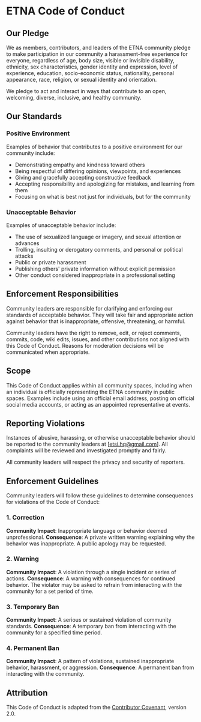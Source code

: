 # ETNA Code of Conduct

## Our Pledge

We as members, contributors, and leaders of the ETNA community pledge to make participation in our community a harassment-free experience for everyone, regardless of age, body size, visible or invisible disability, ethnicity, sex characteristics, gender identity and expression, level of experience, education, socio-economic status, nationality, personal appearance, race, religion, or sexual identity and orientation.

We pledge to act and interact in ways that contribute to an open, welcoming, diverse, inclusive, and healthy community.

## Our Standards

### Positive Environment
Examples of behavior that contributes to a positive environment for our community include:
- Demonstrating empathy and kindness toward others
- Being respectful of differing opinions, viewpoints, and experiences
- Giving and gracefully accepting constructive feedback
- Accepting responsibility and apologizing for mistakes, and learning from them
- Focusing on what is best not just for individuals, but for the community

### Unacceptable Behavior
Examples of unacceptable behavior include:
- The use of sexualized language or imagery, and sexual attention or advances
- Trolling, insulting or derogatory comments, and personal or political attacks
- Public or private harassment
- Publishing others' private information without explicit permission
- Other conduct considered inappropriate in a professional setting

## Enforcement Responsibilities

Community leaders are responsible for clarifying and enforcing our standards of acceptable behavior. They will take fair and appropriate action against behavior that is inappropriate, offensive, threatening, or harmful.

Community leaders have the right to remove, edit, or reject comments, commits, code, wiki edits, issues, and other contributions not aligned with this Code of Conduct. Reasons for moderation decisions will be communicated when appropriate.

## Scope

This Code of Conduct applies within all community spaces, including when an individual is officially representing the ETNA community in public spaces. Examples include using an official email address, posting on official social media accounts, or acting as an appointed representative at events.

## Reporting Violations

Instances of abusive, harassing, or otherwise unacceptable behavior should be reported to the community leaders at [etsi.hq@gmail.com]. All complaints will be reviewed and investigated promptly and fairly.

All community leaders will respect the privacy and security of reporters.

## Enforcement Guidelines

Community leaders will follow these guidelines to determine consequences for violations of the Code of Conduct:

### 1. Correction
**Community Impact**: Inappropriate language or behavior deemed unprofessional.
**Consequence**: A private written warning explaining why the behavior was inappropriate. A public apology may be requested.

### 2. Warning
**Community Impact**: A violation through a single incident or series of actions.
**Consequence**: A warning with consequences for continued behavior. The violator may be asked to refrain from interacting with the community for a set period of time.

### 3. Temporary Ban
**Community Impact**: A serious or sustained violation of community standards.
**Consequence**: A temporary ban from interacting with the community for a specified time period.

### 4. Permanent Ban
**Community Impact**: A pattern of violations, sustained inappropriate behavior, harassment, or aggression.
**Consequence**: A permanent ban from interacting with the community.

## Attribution

This Code of Conduct is adapted from the [Contributor Covenant](https://www.contributor-covenant.org/), version 2.0.
